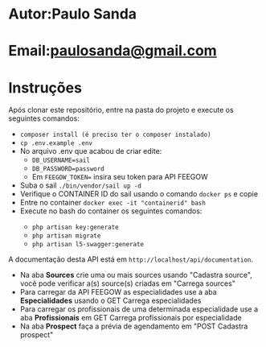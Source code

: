 # Autor:Paulo Sanda

# Email:paulosanda@gmail.com

# Instruções

<p> Após clonar este repositório, entre na pasta do projeto e execute os seguintes comandos:</p>
<ul>
    <li><code>composer install (é preciso ter o composer instalado)</code></li>
    <li><code>cp .env.example .env</code></li>
    <li>No arquivo .env que acabou de criar edite:
    <ul>
        <li><code>DB_USERNAME=sail</code></li>
        <li><code>DB_PASSWORD=password</code></li>
        <li>Em <code>FEEGOW_TOKEN=</code> insira seu token para API FEEGOW</li>
    </ul>
    <li>Suba o sail <code>./bin/vendor/sail up -d</code></li>
    <li>Verifique o CONTAINER ID do sail usando o comando <code>docker ps</code> e copie</li>
    <li>Entre no container <code>docker exec -it "containerid" bash</code></li>
    <li>Execute no bash do container os seguintes comandos:</li>
    <ul>
        <li><code>php artisan key:generate</code></li>
        <li><code>php artisan migrate</code></li>
        <li><code>php artisan l5-swagger:generate</code></li>
    </ul>
</ul>

<p>A documentação desta API está em <code>http://localhost/api/documentation</code>.</p>

<ul>
    <li>Na aba <b>Sources</b> crie uma ou mais sources usando "Cadastra source", você pode verificar a(s) source(s) criadas em "Carrega sources"</li>
    <li>Para carregar da API FEEGOW as especialidades use a aba <b>Especialidades</b> usando o GET Carrega especialidades</li>
    <li>Para carregar os profissionais de uma determinada especialidade use a aba <b>Profissionais</b> em GET Carrega profissionais por especialidade</li>
    <li>Na aba <b>Prospect</b> faça a prévia de agendamento em "POST Cadastra prospect"</li>
</ul>

